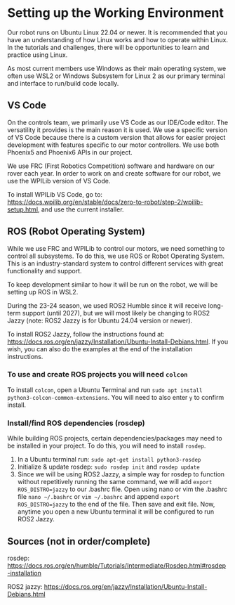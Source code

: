 # Setting up the Working Environment
Our robot runs on Ubuntu Linux 22.04 or newer. It is recommended that you have an understanding of how Linux works and how to operate within Linux. In the tutorials and challenges, there will be opportunities to learn and practice using Linux.

As most current members use Windows as their main operating system, we often use WSL2 or Windows Subsystem for Linux 2 as our primary terminal and interface to run/build code locally.

## VS Code
On the controls team, we primarily use VS Code as our IDE/Code editor. The versatility it provides is the main reason it is used. We use a specific version of VS Code because there is a custom version that allows for easier project development with features specific to our motor controllers. We use both Phoenix5 and Phoenix6 APIs in our project.

We use FRC (First Robotics Competition) software and hardware on our rover each year. In order to work on and create software for our robot, we use the WPILib version of VS Code.

To install WPILib VS Code, go to: https://docs.wpilib.org/en/stable/docs/zero-to-robot/step-2/wpilib-setup.html, and use the current installer.

## ROS (Robot Operating System)
While we use FRC and WPILib to control our motors, we need something to control all subsystems. To do this, we use ROS or Robot Operating System. This is an industry-standard system to control different services with great functionality and support.

To keep development similar to how it will be run on the robot, we will be setting up ROS in WSL2.

During the 23-24 season, we used ROS2 Humble since it will receive long-term support (until 2027), but we will most likely be changing to ROS2 Jazzy (note: ROS2 Jazzy is for Ubuntu 24.04 version or newer).

To install ROS2 Jazzy, follow the instructions found at: https://docs.ros.org/en/jazzy/Installation/Ubuntu-Install-Debians.html. If you wish, you can also do the examples at the end of the installation instructions.

### To use and create ROS projects you will need `colcon`
To install `colcon`, open a Ubuntu Terminal and run `sudo apt install python3-colcon-common-extensions`. You will need to also enter `y` to confirm install.

### Install/find ROS dependencies (rosdep)
While building ROS projects, certain dependencies/packages may need to be installed in your project. To do this, you will need to install `rosdep`.

1. In a Ubuntu terminal run: `sudo apt-get install python3-rosdep`
2. Initialize & update rosdep: `sudo rosdep init` and `rosdep update`
3. Since we will be using ROS2 Jazzy, a simple way for rosdep to function without repetitively running the same command, we will add `export ROS_DISTRO=jazzy` to our .bashrc file. Open using nano or vim the .bashrc file `nano ~/.bashrc` or `vim ~/.bashrc` and append `export ROS_DISTRO=jazzy` to the end of the file. Then save and exit file. Now, anytime you open a new Ubuntu terminal it will be configured to run ROS2 Jazzy.


## Sources (not in order/complete)
rosdep: https://docs.ros.org/en/humble/Tutorials/Intermediate/Rosdep.html#rosdep-installation

ROS2 jazzy: https://docs.ros.org/en/jazzy/Installation/Ubuntu-Install-Debians.html
